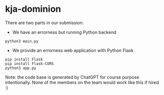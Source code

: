 # kja-dominion

There are two parts in our submission:
- We have an errorness but running Python backend

```python3 main.py```

- We provide an errorness web application with Python Flask

```
pip install Flask
pip install Flask-CORS
python3 app.py
```

Note: the code base is generated by ChatGPT for course purpose intentionally.
None of the members on the team would work like this if hired :)
